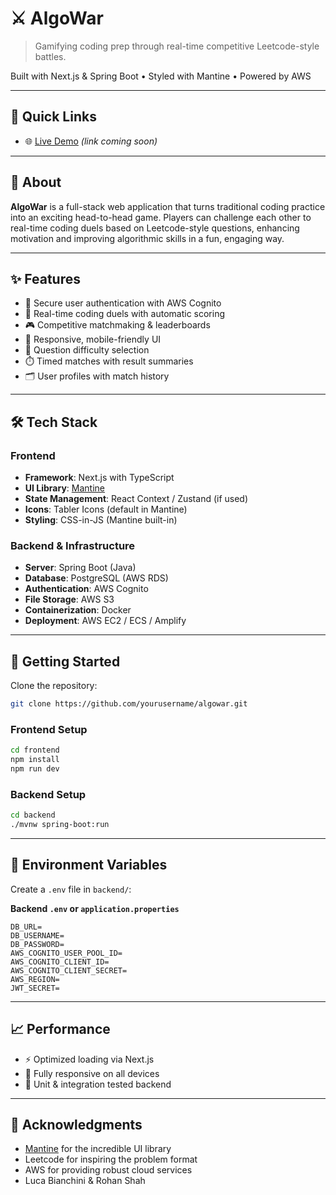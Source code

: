 # ⚔️ AlgoWar

> Gamifying coding prep through real-time competitive Leetcode-style battles.

Built with Next.js & Spring Boot • Styled with Mantine • Powered by AWS

---

## 🚀 Quick Links

- 🌐 [Live Demo](#) *(link coming soon)*

---

## 📖 About

**AlgoWar** is a full-stack web application that turns traditional coding practice into an exciting head-to-head game. Players can challenge each other to real-time coding duels based on Leetcode-style questions, enhancing motivation and improving algorithmic skills in a fun, engaging way.

---

## ✨ Features

- 🔐 Secure user authentication with AWS Cognito  
- 🧠 Real-time coding duels with automatic scoring  
- 🎮 Competitive matchmaking & leaderboards  
- 📱 Responsive, mobile-friendly UI  
- 🧩 Question difficulty selection  
- ⏱️ Timed matches with result summaries  
- 🗂️ User profiles with match history  

---

## 🛠️ Tech Stack

### Frontend

- **Framework**: Next.js with TypeScript  
- **UI Library**: [Mantine](https://mantine.dev/)  
- **State Management**: React Context / Zustand (if used)  
- **Icons**: Tabler Icons (default in Mantine)  
- **Styling**: CSS-in-JS (Mantine built-in)  

### Backend & Infrastructure

- **Server**: Spring Boot (Java)  
- **Database**: PostgreSQL (AWS RDS)  
- **Authentication**: AWS Cognito  
- **File Storage**: AWS S3  
- **Containerization**: Docker  
- **Deployment**: AWS EC2 / ECS / Amplify


---

## 🚀 Getting Started

Clone the repository:

```bash
git clone https://github.com/yourusername/algowar.git
```

### Frontend Setup

```bash
cd frontend
npm install
npm run dev
```

### Backend Setup

```bash
cd backend
./mvnw spring-boot:run
```

---

## 🔑 Environment Variables

Create a `.env` file in `backend/`:

**Backend `.env` or `application.properties`**
```
DB_URL=
DB_USERNAME=
DB_PASSWORD=
AWS_COGNITO_USER_POOL_ID=
AWS_COGNITO_CLIENT_ID=
AWS_COGNITO_CLIENT_SECRET=
AWS_REGION=
JWT_SECRET=

```

---

## 📈 Performance

- ⚡ Optimized loading via Next.js
- 📱 Fully responsive on all devices
- 🧪 Unit & integration tested backend

---

## 🙏 Acknowledgments

- [Mantine](https://mantine.dev/) for the incredible UI library  
- Leetcode for inspiring the problem format  
- AWS for providing robust cloud services  
- Luca Bianchini & Rohan Shah

